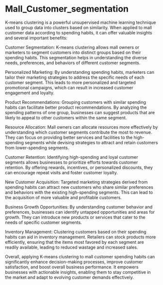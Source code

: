 # Mall_Customer_segmentation
K-means clustering is a powerful unsupervised machine learning technique used to group data into clusters based on similarity. When applied to mall customer data according to spending habits, it can offer valuable insights and several important benefits:

Customer Segmentation: K-means clustering allows mall owners or marketers to segment customers into distinct groups based on their spending habits. This segmentation helps in understanding the diverse needs, preferences, and behaviors of different customer segments.

Personalized Marketing: By understanding spending habits, marketers can tailor their marketing strategies to address the specific needs of each customer segment. This leads to more personalized and targeted promotional campaigns, which can result in increased customer engagement and loyalty.

Product Recommendations: Grouping customers with similar spending habits can facilitate better product recommendations. By analyzing the spending patterns of one group, businesses can suggest products that are likely to appeal to other customers within the same segment.

Resource Allocation: Mall owners can allocate resources more effectively by understanding which customer segments contribute the most to revenue. They can focus on providing better services and facilities to the high-spending segments while devising strategies to attract and retain customers from lower-spending segments.

Customer Retention: Identifying high-spending and loyal customer segments allows businesses to prioritize efforts towards customer retention. By offering rewards, incentives, or personalized discounts, they can encourage repeat visits and foster customer loyalty.

New Customer Acquisition: Targeted marketing strategies derived from spending habits can attract new customers who share similar preferences and behaviors with the existing high-spending segments. This can lead to the acquisition of more valuable and profitable customers.

Business Growth Opportunities: By understanding customer behavior and preferences, businesses can identify untapped opportunities and areas for growth. They can introduce new products or services that cater to the needs of specific customer segments.

Inventory Management: Clustering customers based on their spending habits can aid in inventory management. Retailers can stock products more efficiently, ensuring that the items most favored by each segment are readily available, leading to reduced wastage and increased sales.

Overall, applying K-means clustering to mall customer spending habits can significantly enhance decision-making processes, improve customer satisfaction, and boost overall business performance. It empowers businesses with actionable insights, enabling them to stay competitive in the market and adapt to evolving customer demands effectively.
